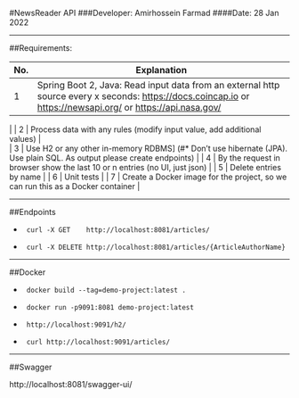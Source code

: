 

#NewsReader API
###Developer: Amirhossein Farmad
####Date: 28 Jan 2022

---
##Requirements:


| No. | Explanation                                                                                                                                                      
| --- | -----------------------------------------------------------------------------------------------------------------------------------------------------------                                                                                                                              
| 1   | Spring Boot 2, Java: Read input data from an external http source every x seconds: https://docs.coincap.io or https://newsapi.org/ or https://api.nasa.gov/
|
| 2   | Process data with any rules (modify input value, add additional values)
|               
| 3   | Use H2 or any other in-memory RDBMS]  (#* Don’t use hibernate (JPA). Use plain SQL. As output please create endpoints)
|
| 4   | By the request in browser show the last 10 or n entries (no UI, just json)
|
| 5   | Delete entries by name 
|
| 6   | Unit tests
|
| 7   | Create a Docker image for the project, so we can run this as a Docker container 
|


---
##Endpoints

*      curl -X GET    http://localhost:8081/articles/

*      curl -X DELETE http://localhost:8081/articles/{ArticleAuthorName}


---
##Docker

*      docker build --tag=demo-project:latest .

*      docker run -p9091:8081 demo-project:latest

*      http://localhost:9091/h2/

*      curl http://localhost:9091/articles/

---
##Swagger

http://localhost:8081/swagger-ui/

